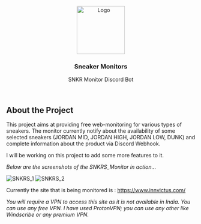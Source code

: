 <p align="center">
  <a  href="https://github.com/vineetbiyani09/Ignis_tech/tree/master/SNKRS_Monitor">
    <img src="https://i.pinimg.com/originals/29/c2/e8/29c2e883fb280a99a669fddc80df9088.jpg" alt="Logo" width="auto" height="128">
  </a>
  
  <h3 align="center">Sneaker Monitors</h3>

  <p align="center">
    SNKR Monitor Discord Bot
    <br />
  </p>
</p>
<br />

## About the Project
This project aims at providing free web-monitoring for various types of sneakers.
The monitor currently notify about the availability of some selected sneakers (JORDAN MID, JORDAN HIGH, JORDAN LOW, DUNK) and complete information about the product via Discord Webhook.

I will be working on this project to add some more features to it. 

*Below are the screenshots of the SNKRS_Monitor in action...*

![SNKRS_1](https://user-images.githubusercontent.com/67839378/116859207-3a797700-ac1d-11eb-8de1-ac00773ab0fe.png)
![SNKRS_2](https://user-images.githubusercontent.com/67839378/116859223-436a4880-ac1d-11eb-8da1-4a6ed3384fe0.png)

Currently the site that is being monitored is : https://www.innvictus.com/

*You will require a VPN to access this site as it is not available in India. You can use any free VPN.
I have used ProtonVPN; you can use any other like Windscribe or any premium VPN.*
